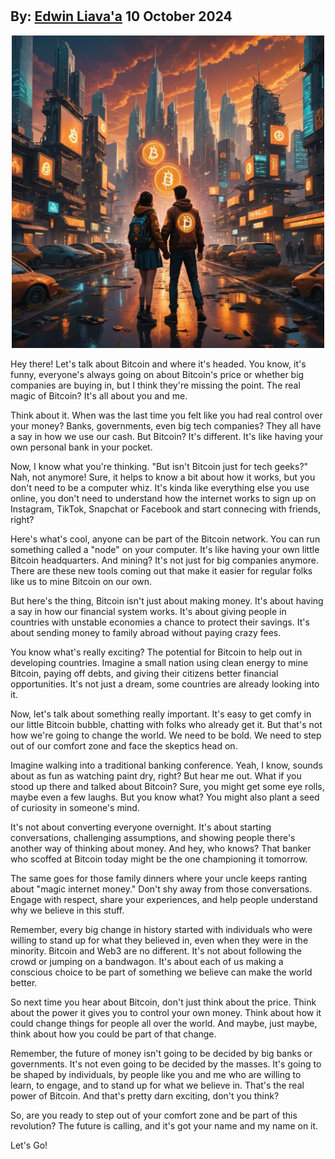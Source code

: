 # 

## By: [Edwin Liava'a](https://github.com/EdwinLiavaa) 10 October 2024

<p align="center">
 <img width="500" src="https://github.com/EdwinLiavaa/liavaa.space/blob/main/blog/20241010/pic.png">
</p>

Hey there! Let's talk about Bitcoin and where it's headed. You know, it's funny, everyone's always going on about Bitcoin's price or whether big companies are buying in, but I think they're missing the point. The real magic of Bitcoin? It's all about you and me.

Think about it. When was the last time you felt like you had real control over your money? Banks, governments, even big tech companies? They all have a say in how we use our cash. But Bitcoin? It's different. It's like having your own personal bank in your pocket.

Now, I know what you're thinking. "But isn't Bitcoin just for tech geeks?" Nah, not anymore! Sure, it helps to know a bit about how it works, but you don't need to be a computer whiz. It's kinda like everything else you use online, you don't need to understand how the internet works to sign up on Instagram, TikTok, Snapchat or Facebook and start connecing with friends, right?

Here's what's cool, anyone can be part of the Bitcoin network. You can run something called a "node" on your computer. It's like having your own little Bitcoin headquarters. And mining? It's not just for big companies anymore. There are these new tools coming out that make it easier for regular folks like us to mine Bitcoin on our own.

But here's the thing, Bitcoin isn't just about making money. It's about having a say in how our financial system works. It's about giving people in countries with unstable economies a chance to protect their savings. It's about sending money to family abroad without paying crazy fees.

You know what's really exciting? The potential for Bitcoin to help out in developing countries. Imagine a small nation using clean energy to mine Bitcoin, paying off debts, and giving their citizens better financial opportunities. It's not just a dream, some countries are already looking into it.

Now, let's talk about something really important. It's easy to get comfy in our little Bitcoin bubble, chatting with folks who already get it. But that's not how we're going to change the world. We need to be bold. We need to step out of our comfort zone and face the skeptics head on.

Imagine walking into a traditional banking conference. Yeah, I know, sounds about as fun as watching paint dry, right? But hear me out. What if you stood up there and talked about Bitcoin? Sure, you might get some eye rolls, maybe even a few laughs. But you know what? You might also plant a seed of curiosity in someone's mind.

It's not about converting everyone overnight. It's about starting conversations, challenging assumptions, and showing people there's another way of thinking about money. And hey, who knows? That banker who scoffed at Bitcoin today might be the one championing it tomorrow.

The same goes for those family dinners where your uncle keeps ranting about "magic internet money." Don't shy away from those conversations. Engage with respect, share your experiences, and help people understand why we believe in this stuff.

Remember, every big change in history started with individuals who were willing to stand up for what they believed in, even when they were in the minority. Bitcoin and Web3 are no different. It's not about following the crowd or jumping on a bandwagon. It's about each of us making a conscious choice to be part of something we believe can make the world better.

So next time you hear about Bitcoin, don't just think about the price. Think about the power it gives you to control your own money. Think about how it could change things for people all over the world. And maybe, just maybe, think about how you could be part of that change.

Remember, the future of money isn't going to be decided by big banks or governments. It's not even going to be decided by the masses. It's going to be shaped by individuals, by people like you and me who are willing to learn, to engage, and to stand up for what we believe in. That's the real power of Bitcoin. And that's pretty darn exciting, don't you think?

So, are you ready to step out of your comfort zone and be part of this revolution? The future is calling, and it's got your name and my name on it.

Let's Go!
